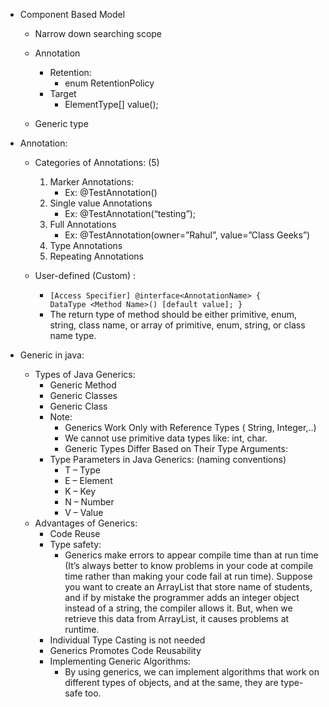 - Component Based Model
    - Narrow down searching scope

    - Annotation
        - Retention:
            - enum RetentionPolicy
        - Target
            - ElementType[] value();

    - Generic type

- Annotation:
    - Categories of Annotations: (5)
        1. Marker Annotations:
            - Ex: @TestAnnotation()
        2. Single value Annotations
            - Ex: @TestAnnotation(“testing”);
        3. Full Annotations
            - Ex: @TestAnnotation(owner=”Rahul”, value=”Class Geeks”)
        4. Type Annotations
        5. Repeating Annotations

    - User-defined (Custom) :
        - `[Access Specifier] @interface<AnnotationName>
          {         
          DataType <Method Name>() [default value];
          }`
        - The return type of method should be either primitive, enum, string, class name, or array of primitive, enum,
          string, or class name type.


- Generic in java:
    - Types of Java Generics:
        - Generic Method
        - Generic Classes
        - Generic Class
        - Note:
            - Generics Work Only with Reference Types ( String, Integer,..)
            - We cannot use primitive data types like: int, char.
            - Generic Types Differ Based on Their Type Arguments:
        - Type Parameters in Java Generics: (naming conventions)
            - T – Type
            - E – Element
            - K – Key
            - N – Number
            - V – Value
    - Advantages of Generics:
        - Code Reuse
        - Type safety:
            - Generics make errors to appear compile time than at run time (It’s always better to know problems in your
              code at compile time rather than making your code fail at run time). Suppose you want to create an
              ArrayList that store name of students, and if by mistake the programmer adds an integer object instead of
              a string, the compiler allows it. But, when we retrieve this data from ArrayList, it causes problems at
              runtime.
        - Individual Type Casting is not needed
        - Generics Promotes Code Reusability
        - Implementing Generic Algorithms:
            - By using generics, we can implement algorithms that work on different types of objects, and at the same,
              they are type-safe too.
